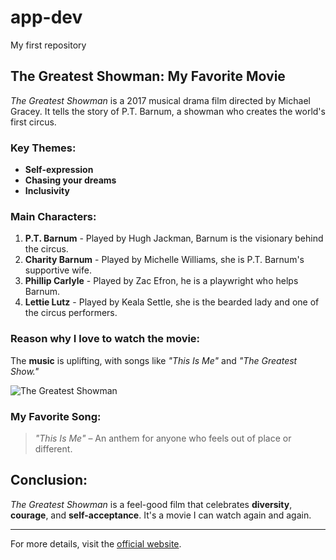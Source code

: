 # app-dev
My first repository
## The Greatest Showman: My Favorite Movie

*The Greatest Showman* is a 2017 musical drama film directed by Michael Gracey. It tells the story of P.T. Barnum, a showman who creates the world's first circus.

### Key Themes:
- **Self-expression**
- **Chasing your dreams**
- **Inclusivity**

### Main Characters:
1. **P.T. Barnum** - Played by Hugh Jackman, Barnum is the visionary behind the circus.
2. **Charity Barnum** - Played by Michelle Williams, she is P.T. Barnum's supportive wife.
3. **Phillip Carlyle** - Played by Zac Efron, he is a playwright who helps Barnum.
4. **Lettie Lutz** - Played by Keala Settle, she is the bearded lady and one of the circus performers.

### Reason why I love to watch the movie:
The **music** is uplifting, with songs like *"This Is Me"* and *"The Greatest Show."*

![The Greatest Showman](https://upload.wikimedia.org/wikipedia/commons/1/1b/The_Greatest_Showman_Logo.png)

### My Favorite Song:
> _"This Is Me"_ – An anthem for anyone who feels out of place or different.

## Conclusion:
*The Greatest Showman* is a feel-good film that celebrates **diversity**, **courage**, and **self-acceptance**. It's a movie I can watch again and again.

---

For more details, visit the [official website](https://www.foxmovies.com/movies/the-greatest-showman).
